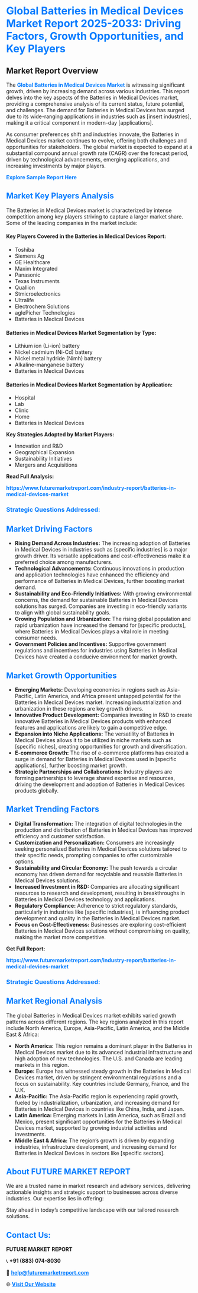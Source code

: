 <h1 style="color: #007BFF;">Global Batteries in Medical Devices Market Report 2025-2033: Driving Factors, Growth Opportunities, and Key Players</h1>

<section id="overview">
<h2>Market Report Overview</h2>
<p>The <a href="https://www.futuremarketreport.com/industry-report/batteries-in-medical-devices-market" style="color: #007BFF; text-decoration: none;"><strong>Global Batteries in Medical Devices Market</strong></a> is witnessing significant growth, driven by increasing demand across various industries. This report delves into the key aspects of the Batteries in Medical Devices market, providing a comprehensive analysis of its current status, future potential, and challenges. The demand for Batteries in Medical Devices has surged due to its wide-ranging applications in industries such as [insert industries], making it a critical component in modern-day [applications].</p>
<p>As consumer preferences shift and industries innovate, the Batteries in Medical Devices market continues to evolve, offering both challenges and opportunities for stakeholders. The global market is expected to expand at a substantial compound annual growth rate (CAGR) over the forecast period, driven by technological advancements, emerging applications, and increasing investments by major players.</p>
</section>

<section id="overview">
<p><a href="https://www.futuremarketreport.com/request-sample/reportId=108201" style="color: #007BFF; text-decoration: none;"><strong>Explore Sample Report Here</strong></a></p>
</section>

<section id="key-players">
<h2 style="color: #007BFF;">Market Key Players Analysis</h2>
<p>The Batteries in Medical Devices market is characterized by intense competition among key players striving to capture a larger market share. Some of the leading companies in the market include:</p>
<h4>Key Players Covered in the Batteries in Medical Devices Report:</h4>
<ul><li>Toshiba</li><li>Siemens Ag</li><li>GE Healthcare</li><li>Maxim Integrated</li><li>Panasonic</li><li>Texas Instruments</li><li>Quallion</li><li>Stmicroelectronics</li><li>Ultralife</li><li>Electrochem Solutions</li><li>aglePicher Technologies</li><li>Batteries in Medical Devices</li></ul>
<h4>Batteries in Medical Devices Market Segmentation by Type:</h4>
<ul><li>Lithium ion (Li-ion) battery</li><li>Nickel cadmium (Ni-Cd) battery</li><li>Nickel metal hydride (Nimh) battery</li><li>Alkaline-manganese battery</li><li>Batteries in Medical Devices</li></ul>

<h4>Batteries in Medical Devices Market Segmentation by Application:</h4>
<ul><li>Hospital</li><li>Lab</li><li>Clinic</li><li>Home</li><li>Batteries in Medical Devices</li></ul>
<p><strong>Key Strategies Adopted by Market Players:</strong></p>
<ul>
<li>Innovation and R&D</li>
<li>Geographical Expansion</li>
<li>Sustainability Initiatives</li>
<li>Mergers and Acquisitions</li>
</ul>
</section>

<section>
<p><strong>Read Full Analysis: </strong></p><a href="https://www.futuremarketreport.com/industry-report/batteries-in-medical-devices-market" style="color: #007BFF; text-decoration: none;"><strong>https://www.futuremarketreport.com/industry-report/batteries-in-medical-devices-market</strong></a>
<h3 style="color: #007BFF;">Strategic Questions Addressed:</h3>
</section>

<section id="driving-factors">
<h2 style="color: #007BFF;">Market Driving Factors</h2>
<ul>
<li><strong>Rising Demand Across Industries:</strong> The increasing adoption of Batteries in Medical Devices in industries such as [specific industries] is a major growth driver. Its versatile applications and cost-effectiveness make it a preferred choice among manufacturers.</li>
<li><strong>Technological Advancements:</strong> Continuous innovations in production and application technologies have enhanced the efficiency and performance of Batteries in Medical Devices, further boosting market demand.</li>
<li><strong>Sustainability and Eco-Friendly Initiatives:</strong> With growing environmental concerns, the demand for sustainable Batteries in Medical Devices solutions has surged. Companies are investing in eco-friendly variants to align with global sustainability goals.</li>
<li><strong>Growing Population and Urbanization:</strong> The rising global population and rapid urbanization have increased the demand for [specific products], where Batteries in Medical Devices plays a vital role in meeting consumer needs.</li>
<li><strong>Government Policies and Incentives:</strong> Supportive government regulations and incentives for industries using Batteries in Medical Devices have created a conducive environment for market growth.</li>
</ul>
</section>

<section id="growth-opportunities">
<h2 style="color: #007BFF;">Market Growth Opportunities</h2>
<ul>
<li><strong>Emerging Markets:</strong> Developing economies in regions such as Asia-Pacific, Latin America, and Africa present untapped potential for the Batteries in Medical Devices market. Increasing industrialization and urbanization in these regions are key growth drivers.</li>
<li><strong>Innovative Product Development:</strong> Companies investing in R&D to create innovative Batteries in Medical Devices products with enhanced features and applications are likely to gain a competitive edge.</li>
<li><strong>Expansion into Niche Applications:</strong> The versatility of Batteries in Medical Devices allows it to be utilized in niche markets such as [specific niches], creating opportunities for growth and diversification.</li>
<li><strong>E-commerce Growth:</strong> The rise of e-commerce platforms has created a surge in demand for Batteries in Medical Devices used in [specific applications], further boosting market growth.</li>
<li><strong>Strategic Partnerships and Collaborations:</strong> Industry players are forming partnerships to leverage shared expertise and resources, driving the development and adoption of Batteries in Medical Devices products globally.</li>
</ul>
</section>

<section id="trending-factors">
<h2 style="color: #007BFF;">Market Trending Factors</h2>
<ul>
<li><strong>Digital Transformation:</strong> The integration of digital technologies in the production and distribution of Batteries in Medical Devices has improved efficiency and customer satisfaction.</li>
<li><strong>Customization and Personalization:</strong> Consumers are increasingly seeking personalized Batteries in Medical Devices solutions tailored to their specific needs, prompting companies to offer customizable options.</li>
<li><strong>Sustainability and Circular Economy:</strong> The push towards a circular economy has driven demand for recyclable and reusable Batteries in Medical Devices solutions.</li>
<li><strong>Increased Investment in R&D:</strong> Companies are allocating significant resources to research and development, resulting in breakthroughs in Batteries in Medical Devices technology and applications.</li>
<li><strong>Regulatory Compliance:</strong> Adherence to strict regulatory standards, particularly in industries like [specific industries], is influencing product development and quality in the Batteries in Medical Devices market.</li>
<li><strong>Focus on Cost-Effectiveness:</strong> Businesses are exploring cost-efficient Batteries in Medical Devices solutions without compromising on quality, making the market more competitive.</li>
</ul>
</section>

<section>
<p><strong>Get Full Report: </strong></p><a href="https://www.futuremarketreport.com/industry-report/batteries-in-medical-devices-market" style="color: #007BFF; text-decoration: none;"><strong>https://www.futuremarketreport.com/industry-report/batteries-in-medical-devices-market</strong></a>
<h3 style="color: #007BFF;">Strategic Questions Addressed:</h3>
</section>


<section id="regional-analysis">
<h2 style="color: #007BFF;">Market Regional Analysis</h2>
<p>The global Batteries in Medical Devices market exhibits varied growth patterns across different regions. The key regions analyzed in this report include North America, Europe, Asia-Pacific, Latin America, and the Middle East & Africa:</p>
<ul>
<li><strong>North America:</strong> This region remains a dominant player in the Batteries in Medical Devices market due to its advanced industrial infrastructure and high adoption of new technologies. The U.S. and Canada are leading markets in this region.</li>
<li><strong>Europe:</strong> Europe has witnessed steady growth in the Batteries in Medical Devices market, driven by stringent environmental regulations and a focus on sustainability. Key countries include Germany, France, and the U.K.</li>
<li><strong>Asia-Pacific:</strong> The Asia-Pacific region is experiencing rapid growth, fueled by industrialization, urbanization, and increasing demand for Batteries in Medical Devices in countries like China, India, and Japan.</li>
<li><strong>Latin America:</strong> Emerging markets in Latin America, such as Brazil and Mexico, present significant opportunities for the Batteries in Medical Devices market, supported by growing industrial activities and investments.</li>
<li><strong>Middle East & Africa:</strong> The region’s growth is driven by expanding industries, infrastructure development, and increasing demand for Batteries in Medical Devices in sectors like [specific sectors].</li>
</ul>
</section>

<footer>
<h2 style="color: #007BFF;">About FUTURE MARKET REPORT</h2>
<p>We are a trusted name in market research and advisory services, delivering actionable insights and strategic support to businesses across diverse industries. Our expertise lies in offering:</p>

<p>Stay ahead in today’s competitive landscape with our tailored research solutions.</p>

<h2 style="color: #007BFF;">Contact Us:</h2>
<p><strong>FUTURE MARKET REPORT</strong></p>
<p>📞 <strong>+91 (883) 074-8030</strong></p>
<p>📧 <strong><a href="mailto:help@futuremarketreport.com" style="color: #007BFF;">help@futuremarketreport.com</a></strong></p>
<p>🌐 <strong><a href="https://www.futuremarketreport.com/" style="color: #007BFF;">Visit Our Website</a></strong></p>
</footer>